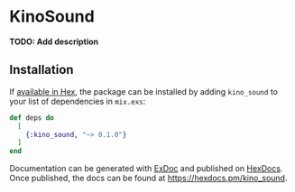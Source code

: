 # KinoSound

**TODO: Add description**

## Installation

If [available in Hex](https://hex.pm/docs/publish), the package can be installed
by adding `kino_sound` to your list of dependencies in `mix.exs`:

```elixir
def deps do
  [
    {:kino_sound, "~> 0.1.0"}
  ]
end
```

Documentation can be generated with [ExDoc](https://github.com/elixir-lang/ex_doc)
and published on [HexDocs](https://hexdocs.pm). Once published, the docs can
be found at <https://hexdocs.pm/kino_sound>.

